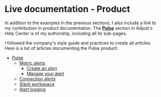 # Live documentation - Product

In addition to the examples in the previous sections, I also include a link to my contribution in product documentation. The [**Pulse**](https://help.adjust.com/en/article/pulse) section in Adjust's Help Center is of my authorship, including all its sub-pages.

I followed the company's style guide and practices to create all articles. Here is a list of articles documenting the Pulse product:

- [Pulse](https://help.adjust.com/en/article/pulse)
    - [Metric alerts](https://help.adjust.com/en/article/metric-alerts)
        - [Create an alert](https://help.adjust.com/en/article/create-an-alert)
        - [Manage your alert](https://help.adjust.com/en/article/manage-your-alerts)
    - [Connection alerts](https://help.adjust.com/en/article/connection-alerts)
    - [Slack workspace](https://help.adjust.com/en/article/add-a-slack-workspace)
    - [Alert logging](https://help.adjust.com/en/article/alert-logging)
